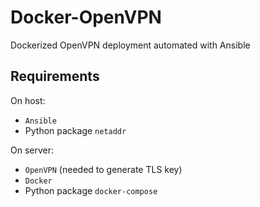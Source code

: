# Docker-OpenVPN

Dockerized OpenVPN deployment automated with Ansible

## Requirements

On host:
- `Ansible`
- Python package `netaddr`

On server:
- `OpenVPN` (needed to generate TLS key)
- `Docker`
- Python package `docker-compose`
